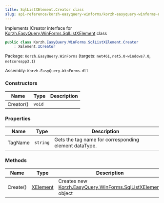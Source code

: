 ```yaml
---
title: SqlListXElement.Creator class
slug: api-reference/korzh-easyquery-winforms/korzh-easyquery-winforms-namespace/sqllistxelement-creator-class
---
```



Implements ICreator interface for [Korzh.EasyQuery.WinForms.SqlListXElement](/api-reference/korzh-easyquery-winforms/korzh-easyquery-winforms-namespace/sqllistxelement-class) class
```csharp
public class Korzh.EasyQuery.WinForms.SqlListXElement.Creator
    : XElement.ICreator

```
Package: `Korzh.EasyQuery.WinForms` (targets: `net461`, `net5.0-windows7.0`, `netcoreapp3.1`)

Assembly: `Korzh.EasyQuery.WinForms.dll`

### Constructors

| Name | Type | Description | 
| --- | --- | --- | 
| Creator() | `void` |  | 


### Properties

| Name | Type | Description | 
| --- | --- | --- | 
| TagName | `string` | Gets the tag name for corresponding element dataType. | 


### Methods

| Name | Type | Description | 
| --- | --- | --- | 
| Create() | [XElement](/api-reference/korzh-easyquery-winforms/korzh-easyquery-winforms-namespace/xelement-class) | Creates new [Korzh.EasyQuery.WinForms.SqlListXElement](/api-reference/korzh-easyquery-winforms/korzh-easyquery-winforms-namespace/sqllistxelement-class) object |